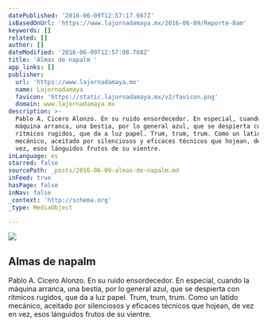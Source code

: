 ```yaml
---
datePublished: '2016-06-09T12:57:17.667Z'
isBasedOnUrl: 'https://www.lajornadamaya.mx/2016-06-09/Reporte-8am'
keywords: []
related: []
author: []
dateModified: '2016-06-09T12:57:08.768Z'
title: 'Almas de napalm '
app_links: []
publisher:
  url: 'https://www.lajornadamaya.mx'
  name: Lajornadamaya
  favicon: 'https://static.lajornadamaya.mx/v2/favicon.png'
  domain: www.lajornadamaya.mx
description: >-
  Pablo A. Cicero Alonzo. En su ruido ensordecedor. En especial, cuando la
  máquina arranca, una bestia, por lo general azul, que se despierta con
  rítmicos rugidos, que da a luz papel. Trum, trum, trum. Como un latido
  mecánico, aceitado por silenciosos y eficaces técnicos que hojean, de vez en
  vez, esos lánguidos frutos de su vientre.
inLanguage: es
starred: false
sourcePath: _posts/2016-06-09-almas-de-napalm.md
inFeed: true
hasPage: false
inNav: false
_context: 'http://schema.org'
_type: MediaObject

---
```

<article style=""><img src="https://s3-us-west-2.amazonaws.com/the-grid-img/p/0edb496b4c66963db0ff7efee39f03011bcf0908.jpg" /><h1>Almas de napalm </h1><p>Pablo A. Cicero Alonzo. En su ruido ensordecedor. En especial, cuando la máquina arranca, una bestia, por lo general azul, que se despierta con rítmicos rugidos, que da a luz papel. Trum, trum, trum. Como un latido mecánico, aceitado por silenciosos y eficaces técnicos que hojean, de vez en vez, esos lánguidos frutos de su vientre.</p></article>